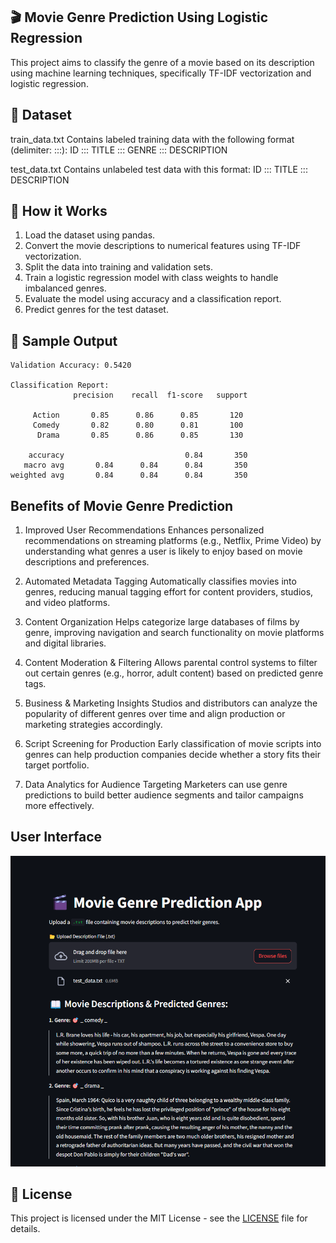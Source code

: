## 🎬 Movie Genre Prediction Using Logistic Regression

This project aims to classify the genre of a movie based on its description using machine learning techniques, specifically TF-IDF vectorization and logistic regression.

## 📂 Dataset

train_data.txt
Contains labeled training data with the following format (delimiter: :::):
ID ::: TITLE ::: GENRE ::: DESCRIPTION

test_data.txt
Contains unlabeled test data with this format:
ID ::: TITLE ::: DESCRIPTION


## 🚀 How it Works

1. Load the dataset using pandas.
2. Convert the movie descriptions to numerical features using TF-IDF vectorization.
3. Split the data into training and validation sets.
4. Train a logistic regression model with class weights to handle imbalanced genres.
5. Evaluate the model using accuracy and a classification report.
6. Predict genres for the test dataset.

## 🧪 Sample Output

```
Validation Accuracy: 0.5420

Classification Report:
              precision    recall  f1-score   support

     Action       0.85      0.86      0.85       120
     Comedy       0.82      0.80      0.81       100
      Drama       0.85      0.86      0.85       130

    accuracy                           0.84       350
   macro avg       0.84      0.84      0.84       350
weighted avg       0.84      0.84      0.84       350
```

## Benefits of Movie Genre Prediction
1. Improved User Recommendations
Enhances personalized recommendations on streaming platforms (e.g., Netflix, Prime Video) by understanding what genres a user is likely to enjoy based on movie descriptions and preferences.

2. Automated Metadata Tagging
Automatically classifies movies into genres, reducing manual tagging effort for content providers, studios, and video platforms.

3. Content Organization
Helps categorize large databases of films by genre, improving navigation and search functionality on movie platforms and digital libraries.

4. Content Moderation & Filtering
Allows parental control systems to filter out certain genres (e.g., horror, adult content) based on predicted genre tags.

5. Business & Marketing Insights
Studios and distributors can analyze the popularity of different genres over time and align production or marketing strategies accordingly.

6. Script Screening for Production
Early classification of movie scripts into genres can help production companies decide whether a story fits their target portfolio.

7. Data Analytics for Audience Targeting
Marketers can use genre predictions to build better audience segments and tailor campaigns more effectively.

## User Interface
![image alt](https://github.com/SathishB-1/Movie-Genre-Prediction/blob/e5456c6adc2ce55f9eb86b97aa27828bfb048daf/Genre.png)

## 📜 License

This project is licensed under the MIT License - see the [LICENSE](LICENSE) file for details.

